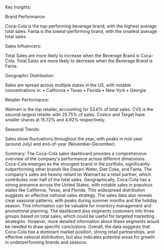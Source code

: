 Key Insights:

Brand Performance:

Coca-Cola is the top-performing beverage brand, with the highest average total sales.
Fanta is the lowest-performing brand, with the smallest average total sales.


Sales Influencers:

Total Sales are more likely to increase when the Beverage Brand is Coca-Cola.
Total Sales are more likely to decrease when the Beverage Brand is Fanta.


Geographic Distribution:

Sales are spread across multiple states in the US, with notable concentrations in:
• California
• Texas
• Florida
• New York
• Georgia


Retailer Performance:

Walmart is the top retailer, accounting for 53.6% of total sales.
CVS is the second-largest retailer with 25.75% of sales.
Costco and Target have smaller shares at 15.72% and 4.92% respectively.


Seasonal Trends:

Sales show fluctuations throughout the year, with peaks in mid-year (around July) and end-of-year (November-December).



Summary:
The Coca-Cola sales dashboard provides a comprehensive overview of the company's performance across different dimensions. Coca-Cola emerges as the strongest brand in the portfolio, significantly outperforming other brands like Dasani Water, Diet Coke, and Fanta. The company's sales are heavily reliant on Walmart as a retail partner, which contributes over half of the total sales.
Geographically, Coca-Cola has a strong presence across the United States, with notable sales in populous states like California, Texas, and Florida. This widespread distribution suggests an effective national sales strategy.
The sales data also reveals clear seasonal patterns, with peaks during summer months and the holiday season. This information can be valuable for inventory management and promotional planning.
The dashboard also segments customers into three groups based on total sales, which could be useful for targeted marketing strategies. However, more detailed information about these segments would be needed to draw specific conclusions.
Overall, the data suggests that Coca-Cola has a dominant market position, strong retail partnerships, and effective national distribution, but also indicates potential areas for growth in underperforming brands and seasons.
